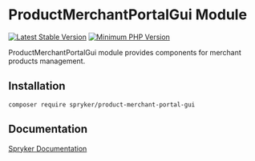 # ProductMerchantPortalGui Module
[![Latest Stable Version](https://poser.pugx.org/spryker/product-merchant-portal-gui/v/stable.svg)](https://packagist.org/packages/spryker/product-merchant-portal-gui)
[![Minimum PHP Version](https://img.shields.io/badge/php-%3E%3D%208.1-8892BF.svg)](https://php.net/)

ProductMerchantPortalGui module provides components for merchant products management.

## Installation

```
composer require spryker/product-merchant-portal-gui
```

## Documentation

[Spryker Documentation](https://docs.spryker.com)
